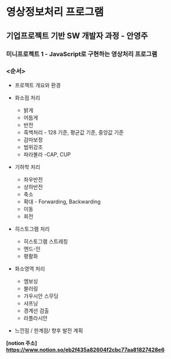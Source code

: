# 영상정보처리 프로그램

## 기업프로젝트 기반 SW 개발자 과정 - 안영주

### 미니프로젝트 1  - JavaScript로 구현하는 영상처리 프로그램


### <순서>

* 프로젝트 개요와 환경

* 화소점 처리
  * 밝게
  * 어둡게
  * 반전
  * 흑백처리 - 128 기준, 평균값 기준, 중앙값 기준
  * 감마보정
  * 범위강조
  * 파라볼라 -CAP, CUP
  
* 기하학 처리
  * 좌우반전
  * 상하반전
  * 축소
  * 확대 - Forwarding, Backwarding
  * 이동
  * 회전

* 히스토그램 처리
  * 히스토그램 스트레칭
  * 엔드-인
  * 평활화

* 화소영역 처리
  * 엠보싱
  * 블러링
  * 가우시안 스무딩
  * 샤프닝 
  * 경계선 검출
  * 라플라시안
  
* 느낀점 / 한계점/ 향후 발전 계획


**[notion 주소] https://www.notion.so/eb2f435a82604f2cbc77aa81827428e6**


